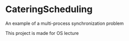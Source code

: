 # CateringScheduling
  An example of a multi-process synchronization problem

This project is made for OS lecture
